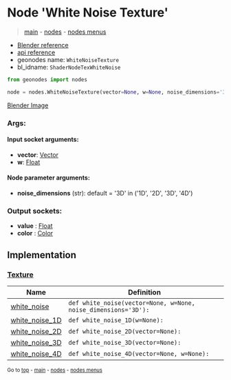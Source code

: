 # Node 'White Noise Texture'

> [main](../structure.md) - [nodes](nodes.md) - [nodes menus](nodes_menus.md)

- [Blender reference](https://docs.blender.org/manual/en/latest/modeling/geometry_nodes/texture/white_noise.html)
- [api reference](https://docs.blender.org/api/current/bpy.types.ShaderNodeTexWhiteNoise.html)
- geonodes name: `WhiteNoiseTexture`
- bl_idname: `ShaderNodeTexWhiteNoise`

```python
from geonodes import nodes

node = nodes.WhiteNoiseTexture(vector=None, w=None, noise_dimensions='3D')
```

[Blender Image](self.node_image_ref)

### Args:

#### Input socket arguments:

- **vector**: [Vector](Vector.md)
- **w**: [Float](Float.md)

#### Node parameter arguments:

- **noise_dimensions** (str): default = '3D' in ('1D', '2D', '3D', '4D')

### Output sockets:

- **value** : [Float](Float.md)
- **color** : [Color](Color.md)

## Implementation

### [Texture](Texture.md)

| Name | Definition |
|------|------------|
 | [white_noise](Texture.md#white_noise-staticmethod) | `def white_noise(vector=None, w=None, noise_dimensions='3D'):` |
 | [white_noise_1D](Texture.md#white_noise_1D-staticmethod) | `def white_noise_1D(w=None):` |
 | [white_noise_2D](Texture.md#white_noise_2D-staticmethod) | `def white_noise_2D(vector=None):` |
 | [white_noise_3D](Texture.md#white_noise_3D-staticmethod) | `def white_noise_3D(vector=None):` |
 | [white_noise_4D](Texture.md#white_noise_4D-staticmethod) | `def white_noise_4D(vector=None, w=None):` |

<sub>Go to [top](#node-White-Noise-Texture) - [main](../structure.md) - [nodes](nodes.md) - [nodes menus](nodes_menus.md)</sub>

